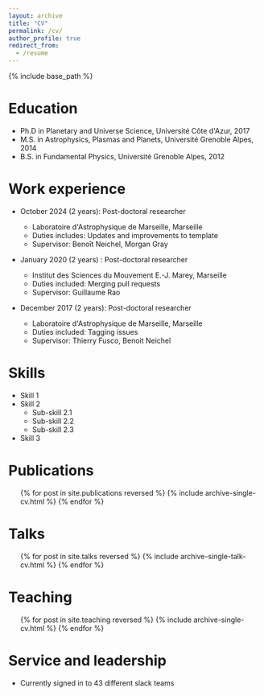 ```yaml
---
layout: archive
title: "CV"
permalink: /cv/
author_profile: true
redirect_from:
  - /resume
---
```


{% include base_path %}

Education
======
* Ph.D in Planetary and Universe Science, Université Côte d'Azur, 2017
* M.S. in Astrophysics, Plasmas and Planets, Université Grenoble Alpes, 2014
* B.S. in Fundamental Physics,  Université Grenoble Alpes, 2012

Work experience
======
* October 2024 (2 years): Post-doctoral researcher
  * Laboratoire d'Astrophysique de Marseille, Marseille
  * Duties includes: Updates and improvements to template
  * Supervisor: Benoît Neichel, Morgan Gray

* January 2020 (2 years) : Post-doctoral researcher
  * Institut des Sciences du Mouvement E.-J. Marey, Marseille
  * Duties included: Merging pull requests
  * Supervisor: Guillaume Rao

* December 2017 (2 years): Post-doctoral researcher
  * Laboratoire d'Astrophysique de Marseille, Marseille
  * Duties included: Tagging issues
  * Supervisor: Thierry Fusco, Benoit Neichel
  
Skills
======
* Skill 1
* Skill 2
  * Sub-skill 2.1
  * Sub-skill 2.2
  * Sub-skill 2.3
* Skill 3

Publications
======
  <ul>{% for post in site.publications reversed %}
    {% include archive-single-cv.html %}
  {% endfor %}</ul>
  
Talks
======
  <ul>{% for post in site.talks reversed %}
    {% include archive-single-talk-cv.html  %}
  {% endfor %}</ul>
  
Teaching
======
  <ul>{% for post in site.teaching reversed %}
    {% include archive-single-cv.html %}
  {% endfor %}</ul>
  
Service and leadership
======
* Currently signed in to 43 different slack teams
